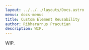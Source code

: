 ```yaml
---
layout: ../../../layouts/Docs.astro
menus: docs-menus
title: Custom Element Reusability
author: Ribhararnus Pracutian
description: WIP.
---
```


WIP.

